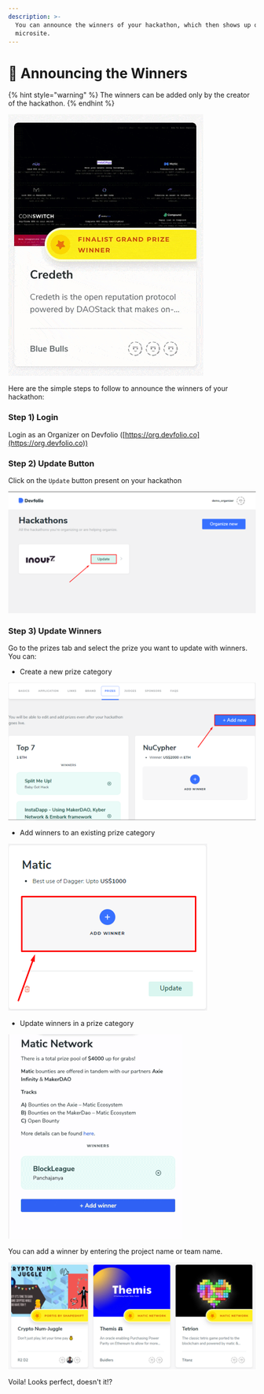 ```yaml
---
description: >-
  You can announce the winners of your hackathon, which then shows up on the
  microsite.
---
```


# 📢 Announcing the Winners

{% hint style="warning" %}
The winners can be added only by the creator of the hackathon.
{% endhint %}

![](../../.gitbook/assets/display-card.gif)

Here are the simple steps to follow to announce the winners of your hackathon:

### Step 1) Login

Login as an Organizer on Devfolio ([https://org.devfolio.co](https://org.devfolio.co))

### Step 2) Update Button

Click on the `Update` button present on your hackathon

![](<../../.gitbook/assets/image (56).png>)

### Step 3) Update Winners

Go to the prizes tab and select the prize you want to update with winners. You can:

* Create a new prize category

![](<../../.gitbook/assets/image (57).png>)

* Add winners to an existing prize category

![](<../../.gitbook/assets/image (58).png>)

* Update winners in a prize category

![](../../.gitbook/assets/update-winners.gif)

You can add a winner by entering the project name or team name.

![](<../../.gitbook/assets/image (59).png>)

Voila! Looks perfect, doesn't it!?
